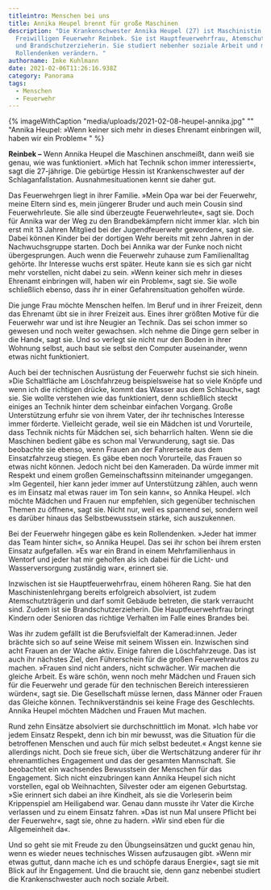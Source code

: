 ```yaml
---
titleintro: Menschen bei uns
title: Annika Heupel brennt für große Maschinen
description: "Die Krankenschwester Annika Heupel (27) ist Maschinistin bei der
  Freiwilligen Feuerwehr Reinbek. Sie ist Hauptfeuerwehrfrau, Atemschutzträgerin
  und Brandschutzerzieherin. Sie studiert nebenher soziale Arbeit und möchte
  Rollendenken verändern. "
authorname: Imke Kuhlmann
date: 2021-02-06T11:26:16.938Z
category: Panorama
tags:
  - Menschen
  - Feuerwehr
---
```

{% imageWithCaption "media/uploads/2021-02-08-heupel-annika.jpg" "" "Annika Heupel: »Wenn keiner sich mehr in dieses Ehrenamt einbringen will, haben wir ein Problem«   " %}

**Reinbek –** Wenn Annika Heupel die Maschinen anschmeißt, dann weiß sie genau, wie was funktioniert. »Mich hat Technik schon immer interessiert«, sagt die 27-jährige. Die gebürtige Hessin ist Krankenschwester auf der Schlaganfallstation. Ausnahmesituationen kennt sie daher gut. 

Das Feuerwehrgen liegt in ihrer Familie. »Mein Opa war bei der Feuerwehr, meine Eltern sind es, mein jüngerer Bruder und auch mein Cousin sind Feuerwehrleute. Sie alle sind überzeugte Feuerwehrleute«, sagt sie. Doch für Annika war der Weg zu den Brandbekämpfern nicht immer klar. »Ich bin erst mit 13 Jahren Mitglied bei der Jugendfeuerwehr geworden«, sagt sie. Dabei können Kinder bei der dortigen Wehr bereits mit zehn Jahren in der Nachwuchsgruppe starten. Doch bei Annika war der Funke noch nicht übergesprungen. Auch wenn die Feuerwehr zuhause zum Familienalltag gehörte. Ihr Interesse wuchs erst später. Heute kann sie es sich gar nicht mehr vorstellen, nicht dabei zu sein. »Wenn keiner sich mehr in dieses Ehrenamt einbringen will, haben wir ein Problem«, sagt sie. Sie wolle schließlich ebenso, dass ihr in einer Gefahrensituation geholfen würde.

Die junge Frau möchte Menschen helfen. Im Beruf und in ihrer Freizeit, denn das Ehrenamt übt sie in ihrer Freizeit aus. Eines ihrer größten Motive für die Feuerwehr war und ist ihre Neugier an Technik. Das sei schon immer so gewesen und noch weiter gewachsen. »Ich nehme die Dinge gern selber in die Hand«, sagt sie. Und so verlegt sie nicht nur den Boden in ihrer Wohnung selbst, auch baut sie selbst den Computer auseinander, wenn etwas nicht funktioniert. 

Auch bei der technischen Ausrüstung der Feuerwehr fuchst sie sich hinein. »Die Schaltfläche am Löschfahrzeug beispielsweise hat so viele Knöpfe und wenn ich die richtigen drücke, kommt das Wasser aus dem Schlauch«, sagt sie. Sie wollte verstehen wie das funktioniert, denn schließlich steckt einiges an Technik hinter dem scheinbar einfachen Vorgang. Große Unterstützung erfuhr sie von ihrem Vater, der ihr technisches Interesse immer förderte. Vielleicht gerade, weil sie ein Mädchen ist und Vorurteile, dass Technik nichts für Mädchen sei, sich beharrlich halten. Wenn sie die Maschinen bedient gäbe es schon mal Verwunderung, sagt sie. Das beobachte sie ebenso, wenn Frauen an der Fahrerseite aus dem Einsatzfahrzeug stiegen. Es gäbe eben noch Vorurteile, das Frauen so etwas nicht können. Jedoch nicht bei den Kameraden. Da würde immer mit Respekt und einem großen Gemeinschaftssinn miteinander umgegangen. »Im Gegenteil, hier kann jeder immer auf Unterstützung zählen, auch wenn es im Einsatz mal etwas rauer im Ton sein kann«, so Annika Heupel. »Ich möchte Mädchen und Frauen nur empfehlen, sich gegenüber technischen Themen zu öffnen«, sagt sie. Nicht nur, weil es spannend sei, sondern weil es darüber hinaus das Selbstbewusstsein stärke, sich auszukennen. 

Bei der Feuerwehr hingegen gäbe es kein Rollendenken. »Jeder hat immer das Team hinter sich«, so Annika Heupel. Das sei ihr schon bei ihrem ersten Einsatz aufgefallen. »Es war ein Brand in einem Mehrfamilienhaus in Wentorf und jeder hat mir geholfen als ich dabei für die Licht- und Wasserversorgung zuständig war«, erinnert sie. 

Inzwischen ist sie Hauptfeuerwehrfrau, einem höheren Rang. Sie hat den Maschinistenlehrgang bereits erfolgreich absolviert, ist zudem Atemschutzträgerin und darf somit Gebäude betreten, die stark verraucht sind. Zudem ist sie Brandschutzerzieherin. Die Hauptfeuerwehrfrau bringt Kindern oder Senioren das richtige Verhalten im Falle eines Brandes bei. 

Was ihr zudem gefällt ist die Berufsvielfalt der Kamerad:innen. Jeder brächte sich so auf seine Weise mit seinem Wissen ein. Inzwischen sind acht Frauen an der Wache aktiv. Einige fahren die Löschfahrzeuge. Das ist auch ihr nächstes Ziel, den Führerschein für die großen Feuerwehrautos zu machen. »Frauen sind nicht anders, nicht schwächer. Wir machen die gleiche Arbeit. Es wäre schön, wenn noch mehr Mädchen und Frauen sich für die Feuerwehr und gerade für den technischen Bereich interessieren würden«, sagt sie. Die Gesellschaft müsse lernen, dass Männer oder Frauen das Gleiche können. Technikverständnis sei keine Frage des Geschlechts. Annika Heupel möchten Mädchen und Frauen Mut machen.

Rund zehn Einsätze absolviert sie durchschnittlich im Monat. »Ich habe vor jedem Einsatz Respekt, denn ich bin mir bewusst, was die Situation für die betroffenen Menschen und auch für mich selbst bedeutet.« Angst kenne sie allerdings nicht. Doch sie freue sich, über die Wertschätzung anderer für ihr ehrenamtliches Engagement und das der gesamten Mannschaft. Sie beobachtet ein wachsendes Bewusstsein der Menschen für das Engagement. Sich nicht einzubringen kann Annika Heupel sich nicht vorstellen, egal ob Weihnachten, Silvester oder am eigenen Geburtstag. »Sie erinnert sich dabei an ihre Kindheit, als sie die Vorleserin beim Krippenspiel am Heiligabend war. Genau dann musste ihr Vater die Kirche verlassen und zu einem Einsatz fahren. »Das ist nun Mal unsere Pflicht bei der Feuerwehr«, sagt sie, ohne zu hadern. »Wir sind eben für die Allgemeinheit da«. 

Und so geht sie mit Freude zu den Übungseinsätzen und guckt genau hin, wenn es wieder neues technisches Wissen aufzusaugen gibt. »Wenn mir etwas guttut, dann mache ich es und schöpfe daraus Energie«, sagt sie mit Blick auf ihr Engagement. Und die braucht sie, denn ganz nebenbei studiert die Krankenschwester auch noch soziale Arbeit.